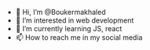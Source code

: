 - 👋 Hi, I’m @Boukermakhaled
- 👀 I’m interested in web development
- 🌱 I’m currently learning JS, react
- 📫 How to reach me in my social media

<!---
Boukermakhaled/Boukermakhaled is a ✨ special ✨ repository because its `README.md` (this file) appears on your GitHub profile.
You can click the Preview link to take a look at your changes.
--->
